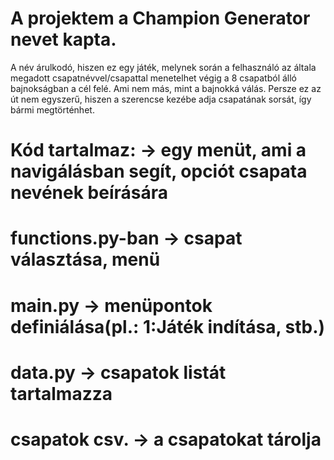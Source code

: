 # A projektem a Champion Generator nevet kapta.

A név árulkodó, hiszen ez egy játék, melynek során a felhasználó az általa megadott csapatnévvel/csapattal menetelhet végig a 8 csapatból álló bajnokságban a cél felé.
Ami nem más, mint a bajnokká válás. Persze ez az út nem egyszerű, hiszen a szerencse kezébe adja csapatának sorsát, így bármi megtörténhet.

# Kód tartalmaz: -> egy menüt, ami a navigálásban segít, opciót csapata nevének beírására
                  
# functions.py-ban -> csapat választása, menü

# main.py -> menüpontok definiálása(pl.: 1:Játék indítása, stb.)

# data.py -> csapatok listát tartalmazza

# csapatok csv. -> a csapatokat tárolja
